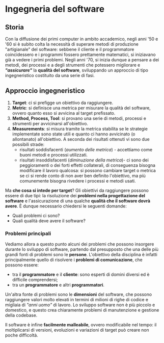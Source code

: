 # Ingegneria del software

## Storia 
Con la diffusione dei primi computer in ambito accademico, negli anni '50 e '60 si è subito colta la necessità di superare metodi di produzione "artigianale" del software: sebbene il cliente e il programmatore coincidessero e i programmi fossero prettamente matematici, si iniziavano già a vedere i primi problemi. Negli anni '70, si inizia dunque a pensare a dei metodi, dei processi e a degli strumenti che potessero migliorare e ___"assicurare"___ la __qualità del software__, sviluppando un approccio di tipo ingegneristico costituito da una serie di fasi.

## Approccio ingegneristico
1. __Target__: ci si prefigge un obiettivo da raggiungere.
2. __Metric__: si definisce una metrica per misurare la qualità del software, ovvero quanto esso si avvicina al target prefissato.
3. __Method, Process, Tool__: si provano una serie di metodi, processi e strumenti per avvicinarsi all'obiettivo.
4. __Measurements__: si misura tramite la metrica stabilita se le strategie implementate sono state utili e quanto ci hanno avvicinato (o allontanato) all'obiettivo. A seconda dei risultati ottenuti vi sono due possibili strade:
    - risultati soddisfacenti (_aumento delle metrica_) - accettiamo come buoni metodi e processi utilizzati.
    - risultati insoddisfacenti (_diminuzione della metrica_)- ci sono dei peggioramenti o dei forti effetti collaterali, di conseguenza bisogna modificare il lavoro qualcosa: si possono cambiare target o metrica se ci si rende conto di non aver ben definito l'obiettivo, ma più comunemente bisogna rivedere i processi e metodi usati.

Ma __che cosa si intede per target__? Gli obiettivi da raggiungere possono essere di due tipi: la risoluzione dei __problemi nella progettazione del software__ e l'assicurazione di una qualche __qualità che il software dovrà avere__. È dunque necessario chiedersi le seguenti domande:
- Quali problemi ci sono?
- Quali qualità deve avere il software?

### Problemi principali
Vediamo allora a questo punto alcuni dei problemi che possono insorgere durante lo sviluppo di software, partendo dal presupposto che una delle più grandi fonti di problemi sono le __persone__.  L'obiettivo della disciplina è infatti principalmente quello di risolvere i __problemi di comunicazione__, che possono essere:
- tra il __programmatore__ e il __cliente__: sono esperti di domini diversi ed è difficile comprendersi;
- tra un __programmatore__ e altri __programmatori__.

Un'altra fonte di problemi sono le __dimensioni__ del software, che possono raggiungere valori molto elevati in termini di milioni di righe di codice e migliaia di _"anni uomo"_ di lavoro. Lo sviluppo software non è più piccolo e domestico, e questo crea chiaramente problemi di manutenzione e gestione della codebase.

Il software è infine __facilmente malleabile__, ovvero modificabile nel tempo: il moltiplicarsi di versioni, evoluzioni e variazioni di target può creare non poche difficoltà.
